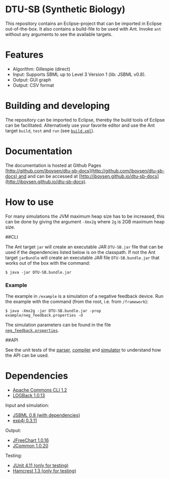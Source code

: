 # DTU-SB (Synthetic Biology)

This repository contains an Eclipse-project that can be imported in Eclipse out-of-the-box. It also contains a build-file to be 
used with Ant. Invoke `ant` without any arguments to see the available targets.

# Features

* Algorithm: Gillespie (direct)
* Input: Supports SBML up to Level 3 Version 1 (lib: JSBML v0.8).
* Output: GUI graph
* Output: CSV format

# Building and developing

The repository can be imported to Eclipse, thereby the build tools of Eclipse can be facilitated. 
Alternatively use your favorite editor and use the Ant target `build`, `test` and `run` 
(see [`build.xml`](build.xml)).

# Documentation

The documentation is hosted at Github Pages [http://github.com/jboysen/dtu-sb-docs](http://github.com/jboysen/dtu-sb-docs) and 
and can be accessed at [http://jboysen.github.io/dtu-sb-docs](http://jboysen.github.io/dtu-sb-docs).

# How to use

For many simulations the JVM maximum heap size has to be increased, this can be done by giving the argument `-Xmx2g` where `2g` 
is 2GB maximum heap size.  

##CLI

The Ant target `jar` will create an executable JAR `DTU-SB.jar` file that can be used if the dependencies listed below is on the classpath.
If not the Ant target `jarBundle` will create an executable JAR file `DTU-SB.bundle.jar` that works out of the box with the command:

	$ java -jar DTU-SB.bundle.jar 
	
### Example

The example in `/example` is a simulation of a negative feedback device. Run the example with the command (from the root, i.e. from `/framework`):

    $ java -Xmx2g -jar DTU-SB.bundle.jar -prop example/neg_feedback.properties -d
    
The simulation parameters can be found in the file [`neg_feedback.properties`](example/neg_feedback.properties).

##API

See the unit tests of the [parser](test/test/parser), [compiler](test/test/compiler) and [simulator](test/test/simulator) 
to understand how the API can be used.

# Dependencies

* [Apache Commons CLI 1.2](http://commons.apache.org/proper/commons-cli/)
* [LOGBack 1.0.13](http://logback.qos.ch/)

Input and simulation:

* [JSBML 0.8 (with dependencies)](http://sbml.org/Software/JSBML)
* [exp4j 0.3.11](http://www.objecthunter.net/exp4j/)

Output:

* [JFreeChart 1.0.16](http://www.jfree.org/jfreechart/)
* [JCommon 1.0.20](http://www.jfree.org/jcommon/)

Testing: 

* [JUnit 4.11 (only for testing)](https://github.com/junit-team/junit/wiki/Download-and-Install)
* [Hamcrest 1.3 (only for testing)](https://github.com/junit-team/junit/wiki/Download-and-Install)